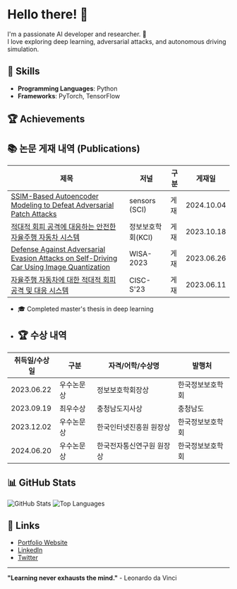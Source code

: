 # Hello there! 👋

I'm a passionate AI developer and researcher. 🚀  
I love exploring deep learning, adversarial attacks, and autonomous driving simulation.  

## 🌟 Skills
- **Programming Languages**: Python
- **Frameworks**: PyTorch, TensorFlow

## 🏆 Achievements
## 📚 논문 게재 내역 (Publications)

| 제목                                                                                              | 저널              | 구분  | 게재일       |
|---------------------------------------------------------------------------------------------------|------------------|-------|--------------|
| [SSIM-Based Autoencoder Modeling to Defeat Adversarial Patch Attacks](#)                          | sensors (SCI)     | 게재  | 2024.10.04   |
| [적대적 회피 공격에 대응하는 안전한 자율주행 자동차 시스템](#)                                         | 정보보호학회(KCI)  | 게재  | 2023.10.18   |
| [Defense Against Adversarial Evasion Attacks on Self-Driving Car Using Image Quantization](#)      | WISA-2023        | 게재  | 2023.06.26   |
| [자율주행 자동차에 대한 적대적 회피 공격 및 대응 시스템](#)                                            | CISC-S'23        | 게재  | 2023.06.11   |


- 🎓 Completed master's thesis in deep learning
- ## 🏆 수상 내역

| 취득일/수상일     | 구분        | 자격/어학/수상명               | 발행처                  |
|-------------------|-------------|-------------------------------|-------------------------|
| 2023.06.22        | 우수논문상  | 정보보호학회장상              | 한국정보보호학회        |
| 2023.09.19        | 최우수상    | 충청남도지사상                | 충청남도                |
| 2023.12.02        | 우수논문상  | 한국인터넷진흥원 원장상       | 한국정보보호학회        |
| 2024.06.20        | 우수논문상  | 한국전자통신연구원 원장상     | 한국정보보호학회        |

## 📊 GitHub Stats
![GitHub Stats](https://github-readme-stats.vercel.app/api?username=Lee-SeungYeol&show_icons=true&theme=radical)
![Top Languages](https://github-readme-stats.vercel.app/api/top-langs/?username=Lee-SeungYeol&layout=compact&theme=radical)

## 🔗 Links
- [Portfolio Website](#)
- [LinkedIn](#)
- [Twitter](#)

---
**"Learning never exhausts the mind."** - Leonardo da Vinci